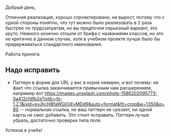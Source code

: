 Добрый день,

Отличная реализация, хорошо спроектировано, на вырост, потому что с одной стороны понятно, что тут можно было реализовать в 2 раза быстрее по трудозатратам, но вы предпочли серьезный вариант, это круто. Немного конечно отошли от брифа с названиями классов, но это не критично в данном случае, хотя в учебном проекте лучше было бы придерживаться стандартного именования.

Работа принята

## Надо исправить

- Паттерн в форме для URL у вас в корне неверен, и вот почему: не факт что ссылка заканчивается привычным нам расширением, например вот https://images.unsplash.com/photo-1586202095773-0a412cfdfb2e?ixlib=rb-1.2.1&ixid=eyJhcHBfaWQiOjEyMDd9&auto=format&fit=crop&w=1350&q=80 -- нормальная ссылка, но ваш паттерн ее срезает, ни одной карты не смог добавить. Это стоит исправить. Паттерн лучше убрать, достаточно проверки типа поля.

Успехов в учебе!
